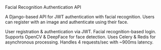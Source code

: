 Facial Recognition Authentication API

A Django-based API for JWT authentication with facial recognition. Users can register with an image and authenticate using their face.

User registration & authentication via JWT.
Facial recognition-based login.
Supports OpenCV & DeepFace for face detection.
Uses Celery & Redis for asynchronous processing.
Handles 4 requests/sec with ~900ms latency.
